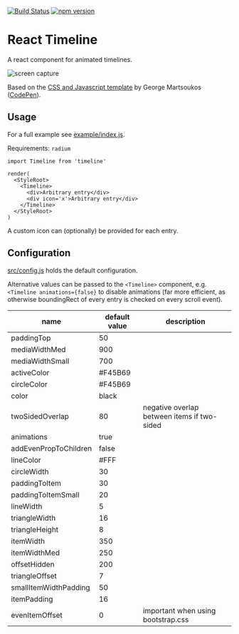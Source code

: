[![Build Status](https://travis-ci.org/ftes/react-dual-timeline.svg?branch=master)](https://travis-ci.org/ftes/react-dual-timeline)
[![npm version](https://badge.fury.io/js/react-dual-timeline.svg)](https://www.npmjs.com/package/react-dual-timeline)

# React Timeline
A react component for animated timelines.

![screen capture](./doc/screencapture.gif)

Based on the [CSS and Javascript template](https://webdesign.tutsplus.com/tutorials/building-a-vertical-timeline-with-css-and-a-touch-of-javascript--cms-26528)
by George Martsoukos ([CodePen](http://codepen.io/tutsplus/full/QNeJgR/)).

## Usage
For a full example see [example/index.js](./example/index.js).

Requirements: `radium`

```
import Timeline from 'timeline'

render(
  <StyleRoot>
    <Timeline>
      <div>Arbitrary entry</div>
      <div icon='x'>Arbitrary entry</div>
    </Timeline>
  </StyleRoot>
)
```

A custom icon can (optionally) be provided for each entry.

## Configuration
[src/config.js](./src/config.js) holds the default configuration.

Alternative values can be passed to the `<Timeline>` component,
e.g. `<Timeline animations={false}` to disable animations (far more efficient,
as otherwise boundingRect of every entry is checked on every scroll event).

name                  | default value            | description
----------------------|--------------------------|-----------------------
paddingTop            | 50
mediaWidthMed         | 900
mediaWidthSmall       | 700
activeColor           | #F45B69
circleColor           | #F45B69
color                 | black
twoSidedOverlap       | 80 | negative overlap between items if two-sided
animations            | true
addEvenPropToChildren | false
lineColor             | #FFF
circleWidth           | 30
paddingToItem         | 30
paddingToItemSmall    | 20
lineWidth             | 5
triangleWidth         | 16
triangleHeight        | 8
itemWidth             | 350
itemWidthMed          | 250
offsetHidden          | 200
triangleOffset        | 7
smallItemWidthPadding | 50
itemPadding           | 16
evenItemOffset        | 0 | important when using bootstrap.css

